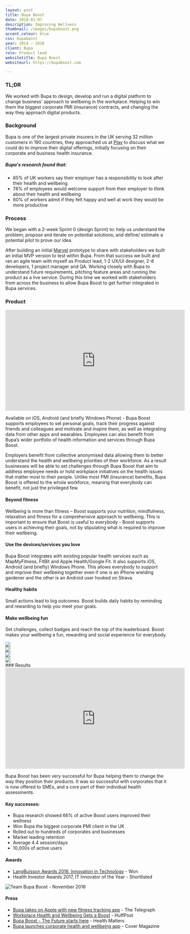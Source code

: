 ```yaml
---
layout: post
title: Bupa Boost
date: 2018-01-07
description: Improving Wellness
thumbnail: /images/bupaboost.png
accent_colour: blue
css: bupaboost
year: 2014 – 2018
client: Bupa
role: Product lead
websitetitle: Bupa Boost
websiteurl: https://bupaboost.com

---
```


<div class="text_container" markdown="1">

### TL;DR
We worked with Bupa to design, develop and run a digital platform to change business' approach to wellbeing in the workplace. Helping to win them the biggest corporate PMI (insurance) contracts, and changing the way they approach digital products.

### Background
Bupa is one of the largest private insurers in the UK serving 32 million customers in 190 countries, they approached us at [Play](/work/play) to discuss what we could do to improve their digital offerings, initially focusing on their corporate and business health insurance.

##### Bupa's research found that:
- 85% of UK workers say their employer has a responsibility to look after their health and wellbeing
- 78% of employees would welcome support from their employer to think about their health and wellbeing
- 60% of workers admit if they felt happy and well at work they would be more productive

### Process
We began with a 2-week Sprint 0 (design Sprint) to: help us understand the problem; propose and iterate on potential solutions; and define/ estimate a potential pilot to prove our idea.

After building an initial [Marvel](https://marvelapp.com) prototype to share with stakeholders we built an initial MVP version to test within Bupa. From that success we built and ran an agile team with myself as Product lead, 1-2 UX/UI designer, 2-8 developers, 1 project manager and QA. Working closely with Bupa to understand future requirements, pitching feature areas and running the product as a live service. During this time we worked with stakeholders from across the business to allow Bupa Boost to get further integrated in Bupa services.

### Product
<div class="youtube">
<iframe width="560" height="315" src="https://www.youtube.com/embed/GszJdhb0oGE" frameborder="0" allow="autoplay; encrypted-media" allowfullscreen></iframe>
</div>

Available on iOS, Android (and briefly Windows Phone) - Bupa Boost supports employees to set personal goals, track their progress against friends and colleagues and motivate and inspire them, as well as integrating data from other apps and wearables. Employees can also benefit from Bupa’s wider portfolio of health information and services through Bupa Boost.

Employers benefit from collective anonymised data allowing them to better understand the health and wellbeing priorities of their workforce. As a result businesses will be able to set challenges through Bupa Boost that aim to address employee needs or hold workplace initiatives on the health issues that matter most to their people. Unlike most PMI (insurance) benefits, Bupa Boost is offered to the whole workforce, meaning that everybody can benefit, not just the privileged few.

#### Beyond fitness
Wellbeing is more than fitness – Boost supports your nutrition, mindfulness, relaxation and fitness for a comprehensive approach to wellbeing. This is important to ensure that Boost is useful to everybody - Boost supports users in achieving their goals, not by stipulating what is required to improve their wellbeing.

#### Use the devices/services you love
Bupa Boost integrates with existing popular health services such as MapMyFitness, FitBit and Apple Health/Google Fit. It also supports iOS, Android (and briefly) Windows Phone. This allows everybody to support and improve their wellbeing together even if one is an iPhone wielding gardener and the other is an Android user hooked on Strava.

#### Healthy habits
Small actions lead to big outcomes. Boost builds daily habits by reminding and rewarding to help you meet your goals.

#### Make wellbeing fun
Set challenges, collect badges and reach the top of the leaderboard. Boost makes your wellbeing a fun, rewarding and social experience for everybody.

</div>

<div class="image-carousel js-flickity" data-flickity='{ "imagesLoaded": true }'>
  <div class="image-cell"><img src="/images/boost/boost1.png" /></div>
  <div class="image-cell"><img src="/images/boost/boost2.png" /></div>
  <div class="image-cell"><img src="/images/boost/boost3.png" /></div>
  <div class="image-cell"><img src="/images/boost/boost4.png" /></div>

</div>


<div class="text_container" markdown="1">
### Results
<div class="youtube">
<iframe width="560" height="315" src="https://www.youtube.com/embed/9GH1ci3VWaU?rel=0&amp;showinfo=0" frameborder="0" allow="autoplay; encrypted-media" allowfullscreen></iframe>
</div>

Bupa Boost has been very successful for Bupa helping them to change the way they position their products. It was so successful with corporates that it is now offered to SMEs, and a core part of their individual health assessments.

#### Key successes:
- Bupa research showed 66% of active Boost users improved their wellness
- Won Bupa the biggest corporate PMI client in the UK
- Rolled out to hundreds of corporates and businesses
- Market leading retention
- Average 4.4 session/days
- 10,000s of active users


#### Awards
- [LangBuisson Awards 2016, Innovation in Technology](https://laingbuissonawards.com/previous-years/2016-awards/winners/winners-innovation-leaders/) - Won
- Health Investor Awards 2017, IT Innovator of the Year - Shortlisted

<img src="/images/boost/team_bupaboost.jpg" alt="Team Bupa Boost - November 2016" title="Team Bupa Boost - November 2016" />



#### Press
- [Bupa takes on Apple with new fitness tracking app](https://www.telegraph.co.uk/finance/newsbysector/supportservices/11360744/Bupa-takes-on-Apple-with-new-fitness-tracking-app.html) - The Telegraph
- [Workplace Health and Wellbeing Gets a Boost](https://www.huffingtonpost.co.uk/patrick-watt/workplace-health-and-well_b_6604914.html) - HuffPost
- [Bupa Boost - The Future starts here](http://www.health-matters.co.uk/news/bupa-boost---the-future-starts-here) - Health Matters
- [Bupa launches corporate health and wellbeing app](https://www.covermagazine.co.uk/cover/news/2391592/bupa-launches-corporate-health-and-wellbeing-app) - Cover Magazine



</div>
